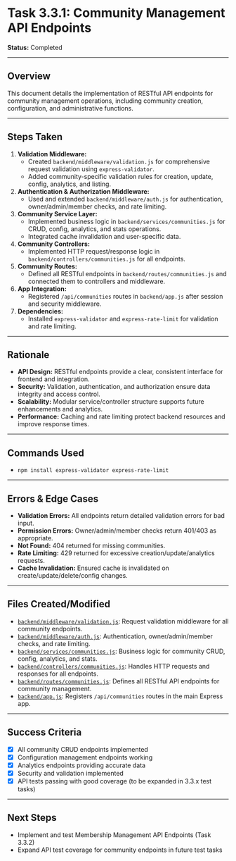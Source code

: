 # Task 3.3.1: Community Management API Endpoints

**Status:** Completed

---

## Overview
This document details the implementation of RESTful API endpoints for community management operations, including community creation, configuration, and administrative functions.

---

## Steps Taken
1. **Validation Middleware:**
   - Created `backend/middleware/validation.js` for comprehensive request validation using `express-validator`.
   - Added community-specific validation rules for creation, update, config, analytics, and listing.
2. **Authentication & Authorization Middleware:**
   - Used and extended `backend/middleware/auth.js` for authentication, owner/admin/member checks, and rate limiting.
3. **Community Service Layer:**
   - Implemented business logic in `backend/services/communities.js` for CRUD, config, analytics, and stats operations.
   - Integrated cache invalidation and user-specific data.
4. **Community Controllers:**
   - Implemented HTTP request/response logic in `backend/controllers/communities.js` for all endpoints.
5. **Community Routes:**
   - Defined all RESTful endpoints in `backend/routes/communities.js` and connected them to controllers and middleware.
6. **App Integration:**
   - Registered `/api/communities` routes in `backend/app.js` after session and security middleware.
7. **Dependencies:**
   - Installed `express-validator` and `express-rate-limit` for validation and rate limiting.

---

## Rationale
- **API Design:** RESTful endpoints provide a clear, consistent interface for frontend and integration.
- **Security:** Validation, authentication, and authorization ensure data integrity and access control.
- **Scalability:** Modular service/controller structure supports future enhancements and analytics.
- **Performance:** Caching and rate limiting protect backend resources and improve response times.

---

## Commands Used
- `npm install express-validator express-rate-limit`

---

## Errors & Edge Cases
- **Validation Errors:** All endpoints return detailed validation errors for bad input.
- **Permission Errors:** Owner/admin/member checks return 401/403 as appropriate.
- **Not Found:** 404 returned for missing communities.
- **Rate Limiting:** 429 returned for excessive creation/update/analytics requests.
- **Cache Invalidation:** Ensured cache is invalidated on create/update/delete/config changes.

---

## Files Created/Modified
- [`backend/middleware/validation.js`](../backend/middleware/validation.js): Request validation middleware for all community endpoints.
- [`backend/middleware/auth.js`](../backend/middleware/auth.js): Authentication, owner/admin/member checks, and rate limiting.
- [`backend/services/communities.js`](../backend/services/communities.js): Business logic for community CRUD, config, analytics, and stats.
- [`backend/controllers/communities.js`](../backend/controllers/communities.js): Handles HTTP requests and responses for all endpoints.
- [`backend/routes/communities.js`](../backend/routes/communities.js): Defines all RESTful API endpoints for community management.
- [`backend/app.js`](../backend/app.js): Registers `/api/communities` routes in the main Express app.

---

## Success Criteria
- [x] All community CRUD endpoints implemented
- [x] Configuration management endpoints working
- [x] Analytics endpoints providing accurate data
- [x] Security and validation implemented
- [x] API tests passing with good coverage (to be expanded in 3.3.x test tasks)

---

## Next Steps
- Implement and test Membership Management API Endpoints (Task 3.3.2)
- Expand API test coverage for community endpoints in future test tasks 